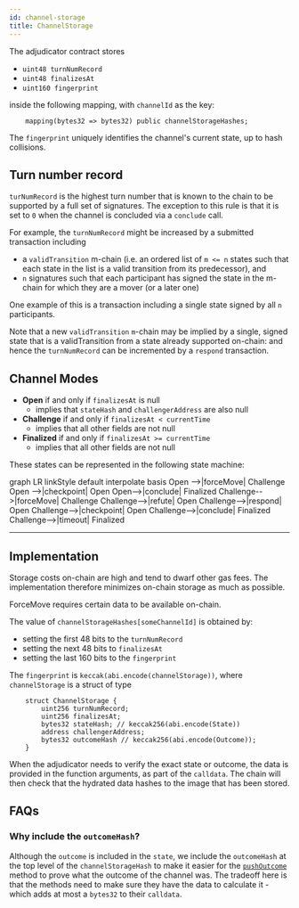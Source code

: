 ```yaml
---
id: channel-storage
title: ChannelStorage
---
```


The adjudicator contract stores

- `uint48 turnNumRecord`
- `uint48 finalizesAt`
- `uint160 fingerprint`

inside the following mapping, with `channelId` as the key:

```solidity
    mapping(bytes32 => bytes32) public channelStorageHashes;
```

The `fingerprint` uniquely identifies the channel's current state, up to hash collisions.

## Turn number record

`turNumRecord` is the highest turn number that is known to the chain to be supported by a full set of signatures.
The exception to this rule is that it is set to `0` when the channel is concluded via a `conclude` call.

For example, the `turnNumRecord` might be increased by a submitted transaction including

- a `validTransition` m-chain (i.e. an ordered list of `m <= n` states such that each state in the list is a valid transition from its predecessor), and
- `n` signatures such that each participant has signed the state in the m-chain for which they are a mover (or a later one)

One example of this is a transaction including a single state signed by all `n` participants.

Note that a new `validTransition` `m`-chain may be implied by a single, signed state that is a validTransition from a state already supported on-chain: and hence the `turnNumRecord` can be incremented by a `respond` transaction.

## Channel Modes

- **Open** if and only if `finalizesAt` is null
  - implies that `stateHash` and `challengerAddress` are also null
- **Challenge** if and only if `finalizesAt < currentTime`
  - implies that all other fields are not null
- **Finalized** if and only if `finalizesAt >= currentTime`
  - implies that all other fields are not null

These states can be represented in the following state machine:

<div class="mermaid">
graph LR
linkStyle default interpolate basis
Open -->|forceMove| Challenge
Open -->|checkpoint| Open
Open-->|conclude| Finalized
Challenge-->|forceMove| Challenge
Challenge-->|refute| Open
Challenge-->|respond| Open
Challenge-->|checkpoint| Open
Challenge-->|conclude| Finalized
Challenge-->|timeout| Finalized
</div>

---

## Implementation

Storage costs on-chain are high and tend to dwarf other gas fees. The implementation therefore minimizes on-chain storage as much as possible.

ForceMove requires certain data to be available on-chain.

The value of `channelStorageHashes[someChannelId]` is obtained by:

- setting the first 48 bits to the `turnNumRecord`
- setting the next 48 bits to `finalizesAt`
- setting the last 160 bits to the `fingerprint`

The `fingerprint` is `keccak(abi.encode(channelStorage))`, where `channelStorage` is a struct of type

```solidity
    struct ChannelStorage {
        uint256 turnNumRecord;
        uint256 finalizesAt;
        bytes32 stateHash; // keccak256(abi.encode(State))
        address challengerAddress;
        bytes32 outcomeHash // keccak256(abi.encode(Outcome));
    }
```

When the adjudicator needs to verify the exact state or outcome, the data is provided in the function arguments, as part of the `calldata`. The chain will then check that the hydrated data hashes to the image that has been stored.

## FAQs

### **Why include the `outcomeHash`?**

Although the `outcome` is included in the `state`, we include the `outcomeHash` at the top level of the `channelStorageHash` to make it easier for the [`pushOutcome`](./push-outcome) method to prove what the outcome of the channel was. The tradeoff here is that the methods need to make sure they have the data to calculate it - which adds at most a `bytes32` to their `calldata`.
